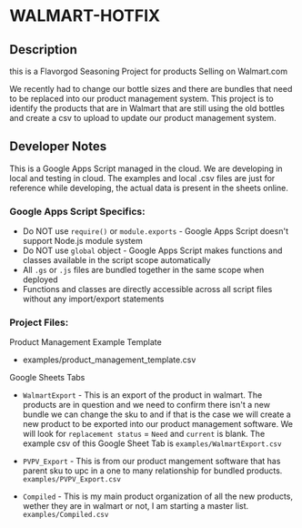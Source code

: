 # WALMART-HOTFIX

## Description
this is a Flavorgod Seasoning Project for products Selling on Walmart.com

We recently had to change our bottle sizes and there are bundles that need to be replaced into our product management system. This project is to identify the products that are in Walmart that are still using the old bottles and create a csv to upload to update our product management system.

## Developer Notes
This is a Google Apps Script managed in the cloud. We are developing in local and testing in cloud. The examples and local .csv files are just for reference while developing, the actual data is present in the sheets online.

### Google Apps Script Specifics:
- Do NOT use `require()` or `module.exports` - Google Apps Script doesn't support Node.js module system
- Do NOT use `global` object - Google Apps Script makes functions and classes available in the script scope automatically
- All `.gs` or `.js` files are bundled together in the same scope when deployed
- Functions and classes are directly accessible across all script files without any import/export statements

### Project Files:
Product Management Example Template
- examples/product_management_template.csv

Google Sheets Tabs
- `WalmartExport` - This is an export of the product in walmart. The products are in question and we need to confirm there isn't a new bundle we can change the sku to and if that is the case we will create a new product to be exported into our product management software. We will look for `replacement status` = `Need` and `current` is blank. The example csv of this Google Sheet Tab is `examples/WalmartExport.csv`

- `PVPV_Export` - This is from our product mangement software that has parent sku to upc in a one to many relationship for bundled products. `examples/PVPV_Export.csv`

- `Compiled` - This is my main product organization of all the new products, wether they are in walmart or not, I am starting a master list. `examples/Compiled.csv`
